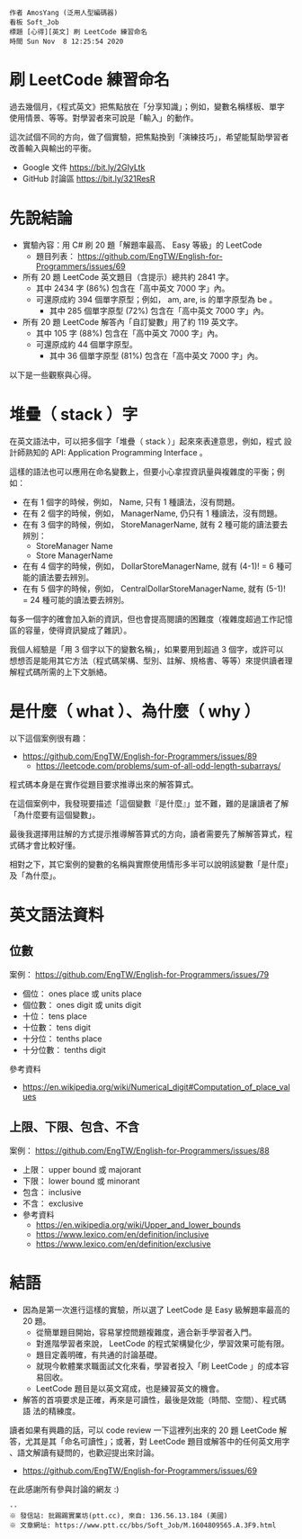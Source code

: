 ```
作者 AmosYang (泛用人型編碼器)
看板 Soft_Job
標題 [心得][英文] 刷 LeetCode 練習命名
時間 Sun Nov  8 12:25:54 2020
```

# 刷 LeetCode 練習命名

過去幾個月，《程式英文》把焦點放在「分享知識」；例如，變數名稱樣板、單字
使用情景、等等。對學習者來可說是「輸入」的動作。

這次試個不同的方向，做了個實驗，把焦點換到「演練技巧」，希望能幫助學習者
改善輸入與輸出的平衡。

* Google 文件 https://bit.ly/2GIyLtk
* GitHub 討論區 https://bit.ly/321ResR

# 先說結論

* 實驗內容：用 C# 刷 20 題「解題率最高、 Easy 等級」的 LeetCode
  * 題目列表： https://github.com/EngTW/English-for-Programmers/issues/69
* 所有 20 題 LeetCode 英文題目（含提示）總共約 2841 字。
  * 其中 2434 字 (86%) 包含在「高中英文 7000 字」內。
  * 可還原成約 394 個單字原型；例如， am, are, is 的單字原型為 be 。
    * 其中 285 個單字原型 (72%) 包含在「高中英文 7000 字」內。
* 所有 20 題 LeetCode 解答內「自訂變數」用了約 119 英文字。
  * 其中 105 字 (88%) 包含在「高中英文 7000 字」內。
  * 可還原成約 44 個單字原型。
    * 其中 36 個單字原型 (81%) 包含在「高中英文 7000 字」內。

以下是一些觀察與心得。

# 堆疊（ stack ）字

在英文語法中，可以把多個字「堆疊（ stack ）」起來來表達意思，例如，程式
設計師熟知的 API: Application Programming Interface 。

這樣的語法也可以應用在命名變數上，但要小心拿捏資訊量與複雜度的平衡；例如：

* 在有 1 個字的時候，例如， Name, 只有 1 種讀法，沒有問題。
* 在有 2 個字的時候，例如， ManagerName, 仍只有 1 種讀法，沒有問題。
* 在有 3 個字的時候，例如， StoreManagerName, 就有 2 種可能的讀法要去辨別：
  * StoreManager Name
  * Store ManagerName
* 在有 4 個字的時候，例如， DollarStoreManagerName, 就有 (4-1)! = 6 種可
  能的讀法要去辨別。
* 在有 5 個字的時候，例如， CentralDollarStoreManagerName, 就有
  (5-1)! = 24 種可能的讀法要去辨別。

每多一個字的確會加入新的資訊，但也會提高閱讀的困難度（複雜度超過工作記憶
區的容量，使得資訊變成了雜訊）。

我個人經驗是「用 3 個字以下的變數名稱」，如果要用到超過 3 個字，或許可以
想想否是能用其它方法（程式碼架構、型別、註解、規格書、等等）來提供讀者理
解程式碼所需的上下文脈絡。

# 是什麼（ what ）、為什麼（ why ）

以下這個案例很有趣：

* https://github.com/EngTW/English-for-Programmers/issues/89
  * https://leetcode.com/problems/sum-of-all-odd-length-subarrays/

程式碼本身是在實作從題目要求推導出來的解答算式。

在這個案例中，我發現要描述「這個變數『是什麼』」並不難，難的是讓讀者了解
「為什麼要有這個變數」。

最後我選擇用註解的方式提示推導解答算式的方向，讀者需要先了解解答算式，程
式碼才會比較好懂。

相對之下，其它案例的變數的名稱與實際使用情形多半可以說明該變數「是什麼」
及「為什麼」。

# 英文語法資料

## 位數

案例： https://github.com/EngTW/English-for-Programmers/issues/79

* 個位： ones place 或 units place
* 個位數： ones digit 或 units digit
* 十位： tens place
* 十位數： tens digit
* 十分位： tenths place
* 十分位數： tenths digit

參考資料

* https://en.wikipedia.org/wiki/Numerical_digit#Computation_of_place_values

## 上限、下限、包含、不含

案例： https://github.com/EngTW/English-for-Programmers/issues/88

* 上限： upper bound 或 majorant
* 下限： lower bound 或 minorant
* 包含： inclusive
* 不含： exclusive
* 參考資料
  * https://en.wikipedia.org/wiki/Upper_and_lower_bounds
  * https://www.lexico.com/en/definition/inclusive
  * https://www.lexico.com/en/definition/exclusive

# 結語

* 因為是第一次進行這樣的實驗，所以選了 LeetCode 是 Easy 級解題率最高的
  20 題。
  * 從簡單題目開始，容易掌控問題複雜度，適合新手學習者入門。
  * 對進階學習者來說， LeetCode 的程式架構變化少，學習效果可能有限。
  * 題目定義明確，有共通的討論基礎。
  * 就現今軟體業求職面試文化來看，學習者投入「刷 LeetCode 」的成本容易回收。
  * LeetCode 題目是以英文寫成，也是練習英文的機會。
* 解答的首項要求是正確，再來是可讀性，最後是效能（時間、空間）、程式碼語
  法的精練度。

讀者如果有興趣的話，可以 code review 一下這裡列出來的 20 題 LeetCode 解
答，尤其是其「命名可讀性」；或著，對 LeetCode 題目或解答中的任何英文用字
、語文解讀有疑問的，也歡迎提出來討論。

* https://github.com/EngTW/English-for-Programmers/issues/69

在此感謝所有參與討論的網友 :)

```
--
※ 發信站: 批踢踢實業坊(ptt.cc), 來自: 136.56.13.184 (美國)
※ 文章網址: https://www.ptt.cc/bbs/Soft_Job/M.1604809565.A.3F9.html
```

